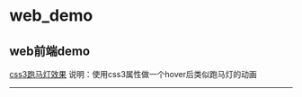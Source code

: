 # web_demo
web前端demo
----------------------------------------------
[css3跑马灯效果](https://linxiancheng.github.io/web_demo/css3.html)
说明：使用css3属性做一个hover后类似跑马灯的动画

----------------------------------------------
